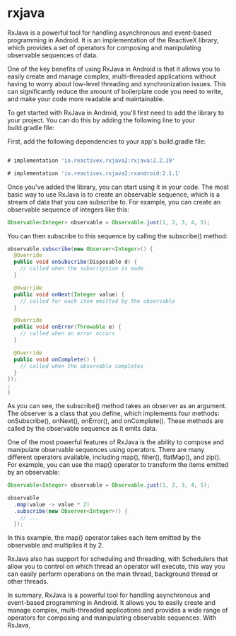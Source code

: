 # rxjava


RxJava is a powerful tool for handling asynchronous and event-based programming in Android. It is an implementation of the ReactiveX library, which provides a set of operators for composing and manipulating observable sequences of data.

One of the key benefits of using RxJava in Android is that it allows you to easily create and manage complex, multi-threaded applications without having to worry about low-level threading and synchronization issues. This can significantly reduce the amount of boilerplate code you need to write, and make your code more readable and maintainable.

To get started with RxJava in Android, you'll first need to add the library to your project. You can do this by adding the following line to your build.gradle file:

First, add the following dependencies to your app's build.gradle file:
```groovy

# implementation 'io.reactivex.rxjava2:rxjava:2.2.19'

# implementation 'io.reactivex.rxjava2:rxandroid:2.1.1'

```
Once you've added the library, you can start using it in your code. The most basic way to use RxJava is to create an observable sequence, which is a stream of data that you can subscribe to. For example, you can create an observable sequence of integers like this:

```java
Observable<Integer> observable = Observable.just(1, 2, 3, 4, 5);

 ```
                
You can then subscribe to this sequence by calling the subscribe() method:


```java
observable.subscribe(new Observer<Integer>() {
  @Override
  public void onSubscribe(Disposable d) {
    // called when the subscription is made
  }

  @Override
  public void onNext(Integer value) {
    // called for each item emitted by the observable
  }

  @Override
  public void onError(Throwable e) {
    // called when an error occurs
  }

  @Override
  public void onComplete() {
    // called when the observable completes
  }
});
;
}
```  
  
As you can see, the subscribe() method takes an observer as an argument. The observer is a class that you define, which implements four methods: onSubscribe(), onNext(), onError(), and onComplete(). These methods are called by the observable sequence as it emits data.

One of the most powerful features of RxJava is the ability to compose and manipulate observable sequences using operators. There are many different operators available, including map(), filter(), flatMap(), and zip(). For example, you can use the map() operator to transform the items emitted by an observable:  
  
```java
Observable<Integer> observable = Observable.just(1, 2, 3, 4, 5);

observable
  .map(value -> value * 2)
  .subscribe(new Observer<Integer>() {
    // ...
  });
 ```
  
In this example, the map() operator takes each item emitted by the observable and multiplies it by 2.

RxJava also has support for scheduling and threading, with Schedulers that allow you to control on which thread an operator will execute, this way you can easily perform operations on the main thread, background thread or other threads.

In summary, RxJava is a powerful tool for handling asynchronous and event-based programming in Android. It allows you to easily create and manage complex, multi-threaded applications and provides a wide range of operators for composing and manipulating observable sequences. With RxJava,
